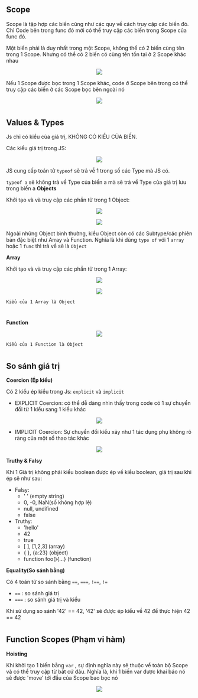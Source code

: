 ## Scope

Scope là tập hợp các biến cũng như các quy về cách truy cập các biến đó. Chỉ Code bên trong func đó mới có thể truy cập các biến trong Scope của func đó.

Một biến phải là duy nhất trong một Scope, không thể có 2 biến cùng tên trong 1 Scope. Nhưng có thể có 2 biến có cùng tên tồn tại ở 2 Scope khác nhau

<p style= 'text-align: center;';><img src='./img/screenshot_1.png'></p>

Nếu 1 Scope được bọc trong 1 Scope khác, code ở Scope bên trong có thể truy cập các biến ở các Scope bọc bên ngoài nó

<p style= 'text-align: center;';><img src='./img/screenshot_2.png'></p>

#

## Values & Types

Js chỉ có kiểu của giá trị, KHÔNG CÓ KIỂU CỦA BIẾN. 

Các kiểu giá trị trong JS:
<p style= 'text-align: center;';><img src='./img/screenshot_3.png'></p>

JS cung cấp toán tử `typeof` sẽ trả về 1 trong số các Type mà JS có.

`typeof a` sẽ không trả về Type của biến a mà sẽ trả về Type của giá trị lưu trong biến a
__Objects__

Khởi tạo và và truy cập các phần tử trong 1 Object:
<p style= 'text-align: center;';><img src='./img/screenshot_4.png'></p>
<p style= 'text-align: center;';><img src='./img/screenshot_5.png'></p>

Ngoài những Object bình thường, kiểu Object còn có các Subtype/các phiên bản đặc biệt như Array và Function. Nghĩa là khi dùng `type of` với 1 `array` hoặc 1 `func` thì trả về sẽ là `Object`

__Array__

Khởi tạo và và truy cập các phần tử trong 1 Array:
<p style= 'text-align: center;';><img src='./img/screenshot_6.png'></p>
<p style= 'text-align: center;';><img src='./img/screenshot_7.png'></p>

`Kiểu của 1 Array là Object`

#
__Function__

<p style= 'text-align: center;';><img src='./img/screenshot_8.png'></p>

`Kiểu của 1 Function là Object`

#

## So sánh giá trị

__Coercion (Ép kiểu)__

Có 2 kiểu ép kiểu trong Js: `explicit` và `implicit`
+ EXPLICIT Coercion: có thể dễ dàng nhìn thấy trong code có 1 sự chuyển đổi từ 1 kiểu sang 1 kiểu khác
<p style= 'text-align: center;';><img src='./img/screenshot_9.png'></p>

+ IMPLICIT Coercion: Sự chuyển đổi kiểu xảy như 1 tác dụng phụ không rõ ràng của một số thao tác khác
<p style= 'text-align: center;';><img src='./img/screenshot_10.png'></p>

__Truthy & Falsy__

Khi 1 Giá trị không phải kiểu boolean được ép về kiểu boolean, giá trị sau khi ép sẽ như sau:
+ Falsy: 
  - ' ' (empty string)
  - 0, -0, NaN(số không hợp lệ)
  - null, undifined
  - false
+ Truthy: 
  - 'hello'
  - 42
  - true
  - [ ], [1,2,3] (array)
  - { }, {a:23} (object)
  - function foo(){...} (function)

__Equality(So sánh bằng)__

Có 4 toán tử so sánh bằng `==`, `===`, `!==`, `!=`
  + `==` : so sánh giá trị
  + `===` : so sánh giá trị và kiểu

Khi sử dụng so sánh '42' == 42, '42' sẽ được ép kiểu về 42 để thực hiện 42 == 42
#

## Function Scopes (Phạm vi hàm)

__Hoisting__

Khi khởi tạo 1 biến bằng `var` , sự định nghĩa này sẽ thuộc về toàn bộ Scope và có thể truy cập từ bất cứ đâu. Nghĩa là, khi 1 biến var được khai báo nó sẽ được 'move' tới đầu của Scope bao bọc nó
<p style= 'text-align: center;';><img src='./img/screenshot_11.png'></p>

#


